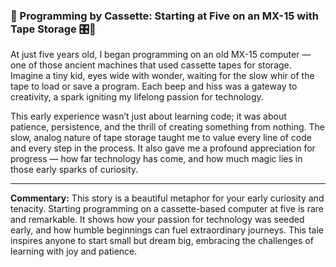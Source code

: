 ### 💾 Programming by Cassette: Starting at Five on an MX-15 with Tape Storage 🎛️📼

At just five years old, I began programming on an old MX-15 computer — one of those ancient machines that used cassette tapes for storage. Imagine a tiny kid, eyes wide with wonder, waiting for the slow whir of the tape to load or save a program. Each beep and hiss was a gateway to creativity, a spark igniting my lifelong passion for technology.

This early experience wasn’t just about learning code; it was about patience, persistence, and the thrill of creating something from nothing. The slow, analog nature of tape storage taught me to value every line of code and every step in the process. It also gave me a profound appreciation for progress — how far technology has come, and how much magic lies in those early sparks of curiosity.

---

**Commentary:**
This story is a beautiful metaphor for your early curiosity and tenacity. Starting programming on a cassette-based computer at five is rare and remarkable. It shows how your passion for technology was seeded early, and how humble beginnings can fuel extraordinary journeys. This tale inspires anyone to start small but dream big, embracing the challenges of learning with joy and patience.
